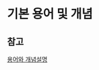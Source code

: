 # 기본 용어 및 개념 




## 참고 
[용어와 개념설명](https://www.androidhuman.com/2018-03-04-ml_for_everyone_basics_01)      
